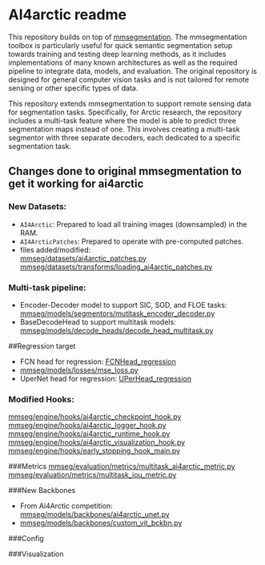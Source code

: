 # AI4arctic readme

This repository builds on top of [mmsegmentation](https://github.com/open-mmlab/mmsegmentation.git). The mmsegmentation toolbox is particularly useful for quick semantic segmentation setup towards training and testing deep learning methods, as it includes implementations of many known architectures as well as the required pipeline to integrate data, models, and evaluation. The original repository is designed for general computer vision tasks and is not tailored for remote sensing or other specific types of data.

This repository extends mmsegmentation to support remote sensing data for segmentation tasks. Specifically, for Arctic research, the repository includes a multi-task feature where the model is able to predict three segmentation maps instead of one. This involves creating a multi-task segmentor with three separate decoders, each dedicated to a specific segmentation task.

## Changes done to original mmsegmentation to get it working for ai4arctic

### New Datasets:
- `AI4Arctic`: Prepared to load all training images (downsampled) in the RAM.
- `AI4ArcticPatches`: Prepared to operate with pre-computed patches.
- files added/modified: <br>
[mmseg/datasets/ai4arctic_patches.py](mmseg/datasets/ai4arctic_patches.py)
[mmseg/datasets/transforms/loading_ai4arctic_patches.py](mmseg/datasets/transforms/loading_ai4arctic_patches.py)

### Multi-task pipeline:
- Encoder-Decoder model to support SIC, SOD, and FLOE tasks: [mmseg/models/segmentors/mutitask_encoder_decoder.py](mmseg/models/segmentors/mutitask_encoder_decoder.py)
- BaseDecodeHead to support multitask models: [mmseg/models/decode_heads/decode_head_multitask.py](mmseg/models/decode_heads/decode_head_multitask.py)

##Regression target
- FCN head for regression: [FCNHead_regression](https://github.com/Fernando961226/sea-ice-mmseg/blob/e66a789fc8d7e5a320b39dccf748dd6965b668f4/mmseg/models/decode_heads/fcn_head.py#L104)
- [mmseg/models/losses/mse_loss.py](mmseg/models/losses/mse_loss.py)
- UperNet head for regression: [UPerHead_regression](https://github.com/Fernando961226/sea-ice-mmseg/blob/e66a789fc8d7e5a320b39dccf748dd6965b668f4/mmseg/models/decode_heads/uper_head.py#L147C7-L147C26)

### Modified Hooks:
[mmseg/engine/hooks/ai4arctic_checkpoint_hook.py](mmseg/engine/hooks/ai4arctic_checkpoint_hook.py)
[mmseg/engine/hooks/ai4arctic_logger_hook.py](mmseg/engine/hooks/ai4arctic_logger_hook.py)
[mmseg/engine/hooks/ai4arctic_runtime_hook.py](mmseg/engine/hooks/ai4arctic_runtime_hook.py)
[mmseg/engine/hooks/ai4arctic_visualization_hook.py](mmseg/engine/hooks/ai4arctic_visualization_hook.py)
[mmseg/engine/hooks/early_stopping_hook_main.py](mmseg/engine/hooks/early_stopping_hook_main.py)

###Metrics
[mmseg/evaluation/metrics/multitask_ai4arctic_metric.py](mmseg/evaluation/metrics/multitask_ai4arctic_metric.py)
[mmseg/evaluation/metrics/multitask_iou_metric.py](mmseg/evaluation/metrics/multitask_iou_metric.py)

###New Backbones
- From Ai4Arctic competition: [mmseg/models/backbones/ai4arctic_unet.py](mmseg/models/backbones/ai4arctic_unet.py)
- [mmseg/models/backbones/custom_vit_bckbn.py](mmseg/models/backbones/custom_vit_bckbn.py)

###Config

###Visualization
